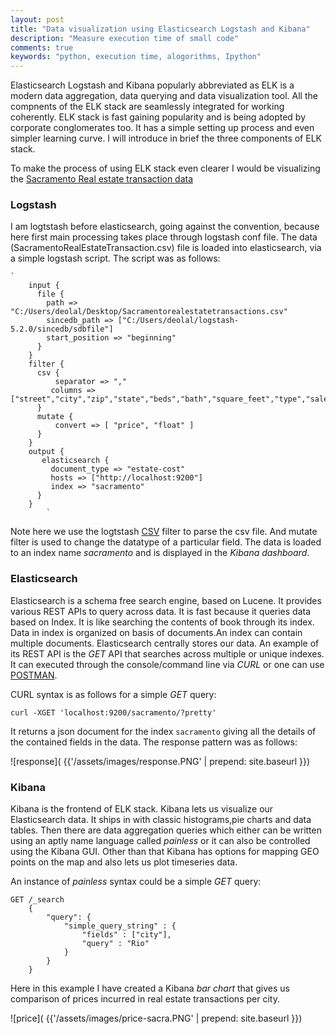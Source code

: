 ```yaml
---
layout: post
title: "Data visualization using Elasticsearch Logstash and Kibana"
description: "Measure execution time of small code"
comments: true
keywords: "python, execution time, alogorithms, Ipython"
---
```


Elasticsearch Logstash and Kibana popularly abbreviated as ELK is a modern data aggregation, data querying and data visualization tool.
All the compnents of the ELK stack are seamlessly integrated for working coherently. ELK stack is fast gaining popularity and is being adopted by
corporate conglomerates too. It has a simple setting up process and even simpler learning curve. I will introduce in brief the three components of ELK stack.

To make the process of using ELK stack even clearer I would be visualizing the [Sacramento Real estate transaction data](https://support.spatialkey.com/spatialkey-sample-csv-data/)


### Logstash

I am logtstash before elasticsearch, going against the convention, because here first main processing takes place through logstash conf file.
The data (SacramentoRealEstateTransaction.csv) file is loaded into elasticsearch, via a simple logstash script. 
The script was as follows:

    `
        input {
          file {
            path => "C:/Users/deolal/Desktop/Sacramentorealestatetransactions.csv"
            sincedb_path => ["C:/Users/deolal/logstash-5.2.0/sincedb/sdbfile"]
            start_position => "beginning"
          }
        }
        filter {
          csv {
              separator => ","
             columns => ["street","city","zip","state","beds","bath","square_feet","type","sale_date","price","latitude","longitude"]
          }
          mutate {
              convert => [ "price", "float" ]
          }
        }
        output {
           elasticsearch {
             document_type => "estate-cost"
             hosts => ["http://localhost:9200"]
             index => "sacramento"
          }
        }   
            `

Note here we use the logtstash [CSV](https://www.elastic.co/guide/en/logstash/current/plugins-filters-csv.html) filter to parse the csv file.
And mutate filter is used to change the datatype of a particular field. The data is loaded to an index name *sacramento* and is displayed in the *Kibana dashboard*.


### Elasticsearch

Elasticsearch is a schema free search engine, based on Lucene. It provides various REST APIs to query across data. It is fast because it queries
data based on Index. It is like searching the contents of book through its index. Data in index is organized on basis of documents.An index can contain
multiple documents. Elasticsearch centrally stores our data.
An example of its REST API is the *GET* API that searches across multiple or unique indexes.
It can executed through the console/command line via *CURL* or one can use [POSTMAN](https://chrome.google.com/webstore/detail/postman/fhbjgbiflinjbdggehcddcbncdddomop?hl=en).

CURL syntax is as follows for a simple *GET* query:
    
    curl -XGET 'localhost:9200/sacramento/?pretty'

It returns a json document for the index `sacramento` giving all the details of the contained fields in the data.
The response pattern was as follows:

![response]( {{'/assets/images/response.PNG' | prepend: site.baseurl }})



### Kibana

Kibana is the frontend of ELK stack. Kibana lets us visualize our Elasticsearch data. It ships in with classic histograms,pie charts and data tables.
Then there are data aggregation queries which either can be written using an aptly name language called *painless* or it can also be controlled using the Kibana GUI.
Other than that Kibana has options for mapping GEO points on the map and also lets us plot timeseries data.

An instance of *painless* syntax could be a simple *GET* query:
    
    GET /_search
        {
            "query": {
                "simple_query_string" : {
                    "fields" : ["city"],
                    "query" : "Rio"
                }
            }
        } 


Here in this example I have created a Kibana *bar chart* that gives us comparison of prices incurred in real estate transactions per city.


![price]( {{'/assets/images/price-sacra.PNG' | prepend: site.baseurl }})




